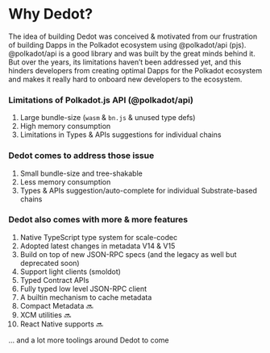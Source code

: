 # Why Dedot?

The idea of building Dedot was conceived & motivated from our frustration of building Dapps in the Polkadot ecosystem using @polkadot/api (pjs). @polkadot/api is a good library and was built by the great minds behind it. But over the years, its limitations haven’t been addressed yet, and this hinders developers from creating optimal Dapps for the Polkadot ecosystem and makes it really hard to onboard new developers to the ecosystem.

### Limitations of Polkadot.js API (@polkadot/api)

1. Large bundle-size (`wasm` & `bn.js` & unused type defs)
2. High memory consumption
3. Limitations in Types & APIs suggestions for individual chains

### Dedot comes to address those issue

1. Small bundle-size and tree-shakable
2. Less memory consumption
3. Types & APIs suggestion/auto-complete for individual Substrate-based chains

### Dedot also comes with more & more features

1. Native TypeScript type system for scale-codec
2. Adopted latest changes in metadata V14 & V15
3. Build on top of new JSON-RPC specs (and the legacy as well but deprecated soon)
4. Support light clients (smoldot)
5. Typed Contract APIs
6. Fully typed low level JSON-RPC client
7. A builtin mechanism to cache metadata
8. Compact Metadata 🔜
9. XCM utilities 🔜
10. React Native supports 🔜

... and a lot more toolings around Dedot to come

